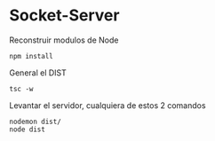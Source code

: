 

# Socket-Server

Reconstruir modulos de Node
```
npm install 
```

General el DIST
```
tsc -w
```

Levantar el servidor, cualquiera de estos 2 comandos
```
nodemon dist/
node dist
```